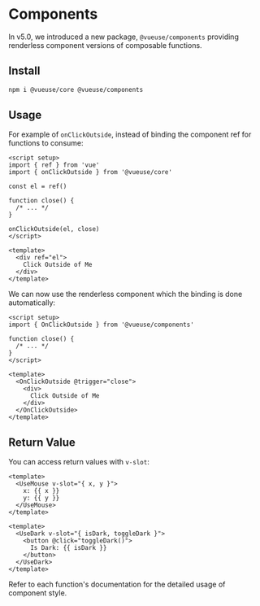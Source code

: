 # Components

In v5.0, we introduced a new package, `@vueuse/components` providing renderless component versions of composable functions.

## Install

```bash
npm i @vueuse/core @vueuse/components
```

## Usage

For example of `onClickOutside`, instead of binding the component ref for functions to consume:

```vue
<script setup>
import { ref } from 'vue'
import { onClickOutside } from '@vueuse/core'

const el = ref()

function close() {
  /* ... */
}

onClickOutside(el, close)
</script>

<template>
  <div ref="el">
    Click Outside of Me
  </div>
</template>
```

We can now use the renderless component which the binding is done automatically:

```vue
<script setup>
import { OnClickOutside } from '@vueuse/components'

function close() {
  /* ... */
}
</script>

<template>
  <OnClickOutside @trigger="close">
    <div>
      Click Outside of Me
    </div>
  </OnClickOutside>
</template>
```

## Return Value

You can access return values with `v-slot`:

```vue
<template>
  <UseMouse v-slot="{ x, y }">
    x: {{ x }}
    y: {{ y }}
  </UseMouse>
</template>
```

```vue
<template>
  <UseDark v-slot="{ isDark, toggleDark }">
    <button @click="toggleDark()">
      Is Dark: {{ isDark }}
    </button>
  </UseDark>
</template>
```

Refer to each function's documentation for the detailed usage of component style.
